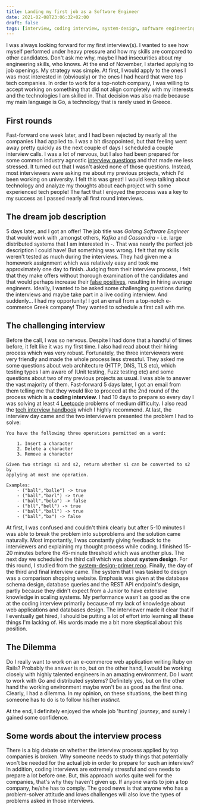 ```yaml
---
title: Landing my first job as a Software Engineer
date: 2021-02-08T23:06:32+02:00
draft: false
tags: [interview, coding interview, system-design, software engineering]
---
```




I was always looking forward for my first interview(s). I wanted to see how myself
performed under heavy pressure and how my skills are compared to other candidates.
Don't ask me why, maybe I had insecurities about my engineering skills, who knows.
At the end of November, I started applying to job openings. My strategy was 
simple. At first, I would apply to the ones I was most interested in (obviously) 
or the ones I had heard that were top tech companies. In order to work for a top-notch company, I was willing to accept working on something that did not align completely with my interests and the technologies I am skilled in. That decision was also made because my main language is Go, a technology that is rarely used in Greece.

## __First rounds__

Fast-forward one week later, and I had been rejected by nearly all the companies I had applied to. I was a bit disappointed, but that feeling went away pretty quickly as the next couple of days I scheduled a couple interview calls. I was a lot of nervous, but I also had been prepared for some common industry agnostic [interview questions](https://www.indeed.com/career-advice/interviewing/top-interview-questions-and-answers) and that made me less stressed. It turned out that I wasn't asked none of those questions. Instead, most interviewers were asking me about my previous projects,
which I'd been working on university. I felt this was great! I would keep talking
about technology and analyze my thoughts about each project with some experienced 
tech people! The fact that I enjoyed the process was a key to my success as I 
passed nearly all first round interviews. 

## __The dream job description__ 

5 days later, and I got an offer! The job title was *Golang Software Engineer* that
would work with ,amongst others, *Kafka* and *Cassandra* - i.e. large distributed systems that I am interested in -. That was nearly the perfect job description I could have! But something was wrong. I felt that my skills weren't tested 
as much during the interviews. They had given me a homework assignment which was 
relatively easy and took me approximately one day to finish. Judging from their interview process, I felt that they make offers without thorough examination of the candidates and that would perhaps increase their [false positives](https://en.wikipedia.org/wiki/False_positives_and_false_negatives), resulting in hiring average engineers.  Ideally, I wanted to be asked some challenging questions during the interviews and maybe take part in a live coding interview. And suddenly... I had my opportunity! I got an email from a top-notch e-commerce Greek company! They wanted to schedule a first call with me.

## __The challenging interview__

Before the call, I was so nervous. Despite I had done that a handful of times before, it felt like it was my first time. I also had read about their hiring process which was very robust. Fortunately, the three interviewers were very friendly and made the whole process less stressful. They asked me some questions about web architecture (HTTP, DNS, TLS etc), which testing types I am aware of (Unit testing, Fuzz testing etc) and some questions about two of my previous projects as usual. I was able to answer the vast majority of them. Fast-forward 5 days later, I got an email from them telling me 
that they would like to proceed at the 2nd round of the process which is a __coding interview__. I had 10 days to prepare so every day I was solving at least 4 [Leetcode](https://leetcode.com/) problems of medium difficulty. I also read the [tech interview handbook](https://github.com/yangshun/tech-interview-handbook) which I highly recommend. At last, the interview day came and the two interviewers presented the problem I had to solve:  

    You have the following three operations permitted on a word:

        1. Insert a character 
        2. Delete a character 
        3. Remove a character 
    
    Given two strings s1 and s2, return whether s1 can be converted to s2 by
    applying at most one operation.

    Examples:
        - ("ball","balle") -> true 
        - ("ball","barl") -> true
        - ("ball","bela") -> false
        - ("bll","bell") -> true
        - ("ball","ball") -> true
        - ("ball","ba") -> false
At first, I was confused and couldn't think clearly but after 5-10 minutes I was able to break the problem into subproblems and the solution came naturally.
Most importantly, I was constantly giving feedback to the interviewers and explaining my thought process while coding. I finished 15-20 minutes before the 45-minute threshold 
which was another plus. The next day we scheduled the third call which was about
__system design__. For this round, I studied from the [system-design-primer repo](https://github.com/donnemartin/system-design-primer). Finally, the day of the third and final interview came. The system that I was tasked to design was a comparison shopping website. Emphasis was given at the database schema design, database queries and the REST API endpoint's design, partly because they didn't expect from a Junior to have extensive knowledge in scaling systems. My performance wasn't as good as the one at the coding interview primarily because of my lack of knowledge about 
web applications and databases design. The interviewer made it clear that if I eventually get hired, I should be putting a lot of effort into learning all these things I'm lacking of. His words made me a bit more skeptical about this position. 

## __The Dilemma__

Do I really want to work on an e-commerce web application writing Ruby on Rails? Probably the answer is no, but on the other hand, I would be working closely with highly talented engineers in an amazing environment. 
Do I want to work with Go and distributed systems? Definitely yes, but on the other hand the working environment maybe won't be as good as the first one.
Clearly, I had a dilemma. In my opinion, on these situations, the best thing someone has to do is to follow his/her *instinct*. 

At the end, I definitely enjoyed the whole job 'hunting' *journey*, and surely I gained some confidence.  

## __Some words about the interview process__

There is a big debate on whether the interview process applied by top companies is broken. Why someone needs to study things that potentially won't be needed for the actual job in order to prepare for such an interview? In addition, coding interviews are extremely stressful and one needs to prepare a lot before one. 
But, this approach works quite well for the companies, that's why they haven't given up. If anyone wants to join a top company, he/she has to comply. The good news is that anyone who has a problem-solver attitude and loves challenges will also love the types of problems asked in those interviews. 



